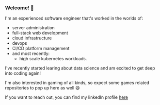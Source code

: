 ### Welcome! 👋

I'm an experienced software engineer that's worked in the worlds of:

* server administration
* full-stack web development
* cloud infrastructure
* devops
* CI/CD platform management
* and most recently: 
  * high scale kubernetes workloads.

I've recently started learing about data science and am excited to get deep into coding again!

I'm also interested in gaming of all kinds, so expect some games related repositories to pop up here as well 😄

If you want to reach out, you can find my linkedIn profile [here](https://www.linkedin.com/in/webmog/)

<!--
**ninjaMog/ninjaMog** is a ✨ _special_ ✨ repository because its `README.md` (this file) appears on your GitHub profile.

Here are some ideas to get you started:

- 🔭 I’m currently working on ...
- 🌱 I’m currently learning ...
- 👯 I’m looking to collaborate on ...
- 🤔 I’m looking for help with ...
- 💬 Ask me about ...
- 📫 How to reach me: ...
- 😄 Pronouns: ...
- ⚡ Fun fact: ...
-->
